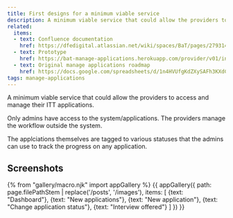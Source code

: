 ```yaml
---
title: First designs for a minimum viable service
description: A minimum viable service that could allow the providers to access and manage their ITT applications.
related:
  items:
  - text: Confluence documentation
    href: https://dfedigital.atlassian.net/wiki/spaces/BaT/pages/279314433/Designs
  - text: Prototype
    href: https://bat-manage-applications.herokuapp.com/provider/v01/index
  - text: Original manage applications roadmap
    href: https://docs.google.com/spreadsheets/d/1n4HVUfgKdZXySAFh3KXdCqZ-Ru71DVt7RAxOvl_NO3Y
tags: manage-applications
---
```

A minimum viable service that could allow the providers to access and manage their ITT applications.

Only admins have access to the system/applications. The providers manage the workflow outside the system.

The applciations themselves are tagged to various statuses that the admins can use to track the progress on any application.

## Screenshots

{% from "gallery/macro.njk" import appGallery %}
{{ appGallery({
  path: page.filePathStem | replace('/posts', '/images'),
  items: [
    {text: "Dashboard"},
    {text: "New applications"},
    {text: "New application"},
    {text: "Change application status"},
    {text: "Interview offered"}
  ]
}) }}

